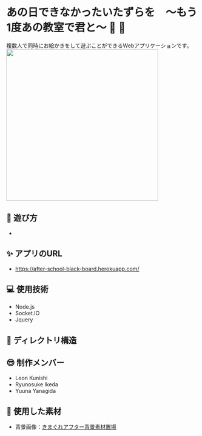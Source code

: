 # あの日できなかったいたずらを　〜もう1度あの教室で君と〜 &#x1f3eb;  &#x1f3a8;
複数人で同時にお絵かきをして遊ぶことができるWebアプリケーションです。<br>
<image src="./oekakiChat/static/images/OGP.png" width="400px">

## &#x1f973; 遊び方
- 

## 	&#x2728; アプリのURL
- https://after-school-black-board.herokuapp.com/

## &#x1f4bb; 使用技術
- Node.js
- Socket.IO
- Jquery

## &#x1f331; ディレクトリ構造

## &#x1f60e; 制作メンバー
- Leon Kunishi
- Ryunosuke Ikeda
- Yuuna Yanagida

## &#x1f647; 使用した素材
- 背景画像：[きまぐれアフター背景素材置場](https://k-after.at.webry.info/)
